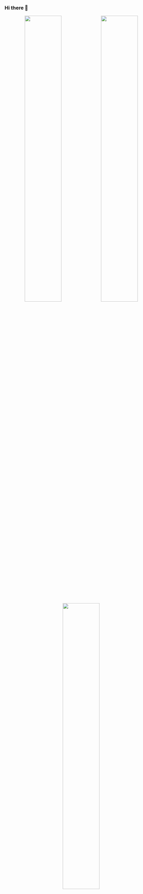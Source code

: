 ### Hi there 👋

<p align="center">
<img width="49%" src="https://github-readme-stats.vercel.app/api?username=jananikangesan&show_icons=true&theme=merko" />
<img width="49%" src="https://github-readme-streak-stats.herokuapp.com/?user=jananikangesan&theme=merko" />
</p>
<p align="center">
<img width="49%" src="https://github-readme-stats.vercel.app/api/top-langs/?username=jananikangesan&layout=compact&theme=dark&langs_count=6" />
<!-- <img width="49%" height="100%" src="https://activity-graph.herokuapp.com/graph?username=jananikangesan&theme=xcode" /> -->
</p>

<!--
**jananikangesan/jananikangesan** is a ✨ _special_ ✨ repository because its `README.md` (this file) appears on your GitHub profile.

Here are some ideas to get you started:

- 🔭 I’m currently working on ...
- 🌱 I’m currently learning ...
- 👯 I’m looking to collaborate on ...
- 🤔 I’m looking for help with ...
- 💬 Ask me about ...
- 📫 How to reach me: ...
- 😄 Pronouns: ...
- ⚡ Fun fact: ...
-->
